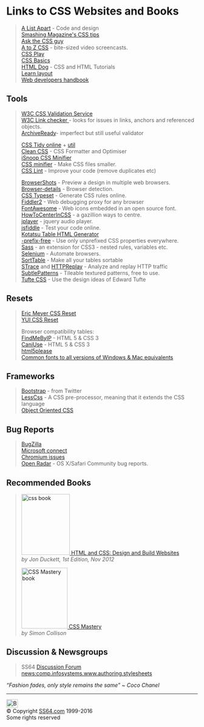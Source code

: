 

<h1>Links to CSS Websites and Books</h1>
<blockquote>
<p><a href="http://www.alistapart.com/">A List Apart</a> - Code and design<br>
<a href="http://coding.smashingmagazine.com/tag/css/">Smashing Magazine's CSS tips</a><br>
<a href="http://askthecssguy.com/">Ask the CSS guy</a><br>
<a href="http://www.atozcss.com/">A to Z CSS</a> - bite-sized video screencasts.<br>
<a href="http://www.cssplay.co.uk/">CSS Play</a><br>
<a href="http://www.cssbasics.com/">CSS Basics</a><br>
<a href="http://htmldog.com/guides/css/">HTML Dog</a> - 
CSS and HTML Tutorials<br>
<a href="http://learnlayout.com/">Learn layout</a><br>
<a href="http://www.alvit.de/handbook/">Web developers handbook</a></p>
</blockquote>
<h2>Tools</h2>

<blockquote>
<p><a href="http://jigsaw.w3.org/css-validator/">W3C CSS Validation Service</a><br>
<a href="https://validator.w3.org/checklink">W3C Link checker </a>- looks for issues in links, anchors and referenced objects.<br>
<a href="http://archiveready.com/">ArchiveReady</a>- imperfect but still useful validator</p>
<p><a href="http://www.csstidyonline.com/">CSS Tidy online</a> + <a href="http://csstidy.sourceforge.net/usage.php">util</a><br>
<a href="http://www.cleancss.com/">Clean CSS</a> - CSS Formatter and Optimiser<br>
<a href="http://isnoop.net/tools/css.php">iSnoop CSS Minifier</a><br>
<a href="http://cssminifier.com/">CSS minifier</a> - Make CSS files smaller.<br>
<a href="http://csslint.net/">CSS Lint</a> - Improve your code (remove duplicates etc)</p>
<p><a href="http://browsershots.org/">BrowserShots</a> - Preview a design in multiple web browsers.<br>
<a href="http://www.browser-details.com/browser-detection/">Browser-details</a> - Browser detection.<br>
<a href="http://csstypeset.com/">CSS Typeset</a> - Generate CSS rules online.<br>
<a href="http://fiddler2.com/">Fiddler2</a> - Web debugging proxy for any browser<br>
<a href="http://fortawesome.github.com/Font-Awesome/">FontAwesome</a> - Web icons embedded in an open source font.<br>
<a href="http://howtocenterincss.com/">HowToCenterInCSS</a> - a gazillion ways to centre.<br>
<a href="http://www.jplayer.org/">jplayer</a> - jquery audio player.<br>
<a href="http://jsfiddle.net/">jsfiddle</a> - Test your code online.<br>
<a href="http://www.askthecssguy.com/kotatsu/index.html">Kotatsu Table HTML Generator</a> <br>
<a href="http://leaverou.github.io/prefixfree/">-prefix-free</a> - Use only unprefixed CSS properties everywhere.<br>
<a href="http://sass-lang.com/">Sass</a> - an extension for CSS3 - nested rules, variables etc.<br>
<a href="http://seleniumhq.org/">Selenium</a> - Automate browsers.<br>
<a href="http://www.kryogenix.org/code/browser/sorttable/">SortTable</a> - Make all your tables sortable<br>
<a href="http://www.microsoft.com/en-us/download/details.aspx?id=7643">STrace</a> and <a href="http://www.microsoft.com/en-us/download/details.aspx?id=3121">HTTPReplay</a> - Analyze and replay HTTP traffic<br>
<a href="http://subtlepatterns.com/">SubtlePatterns</a> -  Tileable textured patterns, free to use.<br>
<a href="http://www.daveliepmann.com/tufte-css/">Tufte CSS</a> - Use the design ideas of Edward Tufte</p>
</blockquote>
<h2>Resets</h2>
<blockquote>
<p><a href="http://meyerweb.com/eric/thoughts/2011/01/03/reset-revisited/">Eric Meyer CSS Reset</a><br>
<a href="http://yuilibrary.com/yui/docs/cssreset/">YUI CSS Reset</a></p>
<p>Browser compatibility tables:<br>
<a href="http://fmbip.com/litmus">FindMeByIP</a> - HTML 5 &amp; CSS 3<br>
<a href="http://caniuse.com/">CaniUse</a> - HTML 5 &amp; CSS 3<br>
<a href="http://html5please.com/">html5please</a><br>
<a href="http://www.ampsoft.net/webdesign-l/WindowsMacFonts.html">Common fonts to all versions of Windows &amp; Mac equivalents</a><br>
</p>
</blockquote>
<h2>Frameworks</h2>
<blockquote>
<p><a href="http://getbootstrap.com/">Bootstrap</a> - from Twitter<br>
<a href="http://lesscss.org/">LessCss</a> - A CSS pre-processor, meaning that it extends the CSS language<br>
<a href="http://oocss.org/">Object Oriented CSS</a><br>
</p>
</blockquote>
<h2>Bug Reports</h2>
<blockquote>
<p><a href="https://bugzilla.mozilla.org/">BugZilla</a><br>
<a href="https://connect.microsoft.com/">Microsoft connect</a><br>
<a href="https://code.google.com/p/chromium/issues/list">Chromium issues</a><br>
<a href="http://openradar.appspot.com/page/1">Open Radar</a> - OS X/Safari Community bug reports.</p>
</blockquote>
<h2> Recommended Books</h2>
<blockquote>
<p><a href="http://www.amazon.com/dp/1118008189?tag=ss64"> <img src="css-html.jpg" alt="css book" width="127" height="160" class="pic"> HTML and CSS: Design and Build Websites</a><br>
<i>by Jon Duckett, 1st Edition, Nov 2012</i></p>
<p><a href="http://www.amazon.com/dp/1430223979?tag=ss64"><img src="css-mastery.jpg" alt="CSS Mastery book" width="121" height="160" class="pic"> CSS Mastery </a><br>
<i>by Simon Collison </i><br>
</p>
</blockquote>

<h2>Discussion &amp; Newsgroups</h2>
<blockquote><p> SS64 <a href="http://ss64.org/"> Discussion Forum</a><br>
<a href="news:comp.infosystems.www.authoring.stylesheets">news:comp.infosystems.www.authoring.stylesheets</a></p>
</blockquote>
<p class="quote"><i>“Fashion fades, only style remains the same” ~ Coco Chanel</i></p><!-- #BeginLibraryItem "/Library/foot_menu.lbi" --><hr>
<div id="bl" class="footer"><a href="css.html#"><img src="../images/top.png" width="30" height="22" alt="Back to the Top"></a></div>
<div id="br" class="footer, tagline">© Copyright <a href="http://ss64.com/">SS64.com</a> 1999-2016<br>
Some rights reserved</div><!-- #EndLibraryItem -->
